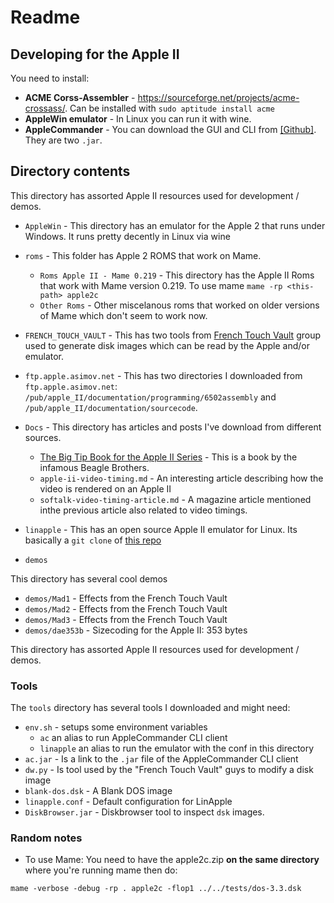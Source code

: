 # Readme

## Developing for the Apple II

You need to install:

- **ACME Corss-Assembler** - https://sourceforge.net/projects/acme-crossass/. Can be installed with `sudo aptitude install acme`
- **AppleWin emulator** - In Linux you can run it with wine.
- **AppleCommander** - You can download the GUI and CLI from [[Github]](https://github.com/AppleCommander/AppleCommander). They are two `.jar`.

## Directory contents

This directory has assorted Apple II resources used for development / demos.

- `AppleWin` - This directory has an emulator for the Apple 2 that runs under Windows. It runs pretty decently in Linux via wine
- `roms` - This folder has Apple 2 ROMS that work on Mame.
    - `Roms Apple II - Mame 0.219` - This directory has the Apple II Roms that work with Mame version 0.219. To use mame
`mame -rp <this-path> apple2c`
    - `Other Roms` - Other miscelanous roms that worked on older versions of Mame which don't seem to work now.
- `FRENCH_TOUCH_VAULT` - This has two tools from [French Touch Vault](http://fr3nch.t0uch.free.fr/) group used to generate disk images which can be read by the Apple and/or emulator.
- `ftp.apple.asimov.net` - This has two directories I downloaded from `ftp.apple.asimov.net`: `/pub/apple_II/documentation/programming/6502assembly` and `/pub/apple_II/documentation/sourcecode`.
- `Docs` - This directory has articles and posts I've download from different sources.
    - [The Big Tip Book for the Apple II Series](docs/Big_Tip_Book_OCR.pdf) - This is a book by the infamous Beagle Brothers.
    - `apple-ii-video-timing.md` - An interesting article describing how the video is rendered on an Apple II
    - `softalk-video-timing-article.md` - A magazine article mentioned inthe previous article also related to video timings.
- `linapple` - This has an open source Apple II emulator for Linux. Its basically a `git clone` of [this repo](https://github.com/linappleii/linapple)

- `demos`

This directory has several cool demos

- `demos/Mad1` - Effects from the French Touch Vault
- `demos/Mad2` - Effects from the French Touch Vault
- `demos/Mad3` - Effects from the French Touch Vault
- `demos/dae353b` - Sizecoding for the Apple II: 353 bytes

This directory has assorted Apple II resources used for development / demos.

### Tools

The `tools` directory has several tools I downloaded and might need:

- `env.sh` - setups some environment variables
   - `ac` an alias to run AppleCommander CLI client
   - `linapple` an alias to run the emulator with the conf in this directory
- `ac.jar` - Is a link to the `.jar` file of the AppleCommander CLI client
- `dw.py` - Is tool used by the "French Touch Vault" guys to modify a disk image
- `blank-dos.dsk` - A Blank DOS image
- `linapple.conf` - Default configuration for LinApple
- `DiskBrowser.jar` - Diskbrowser tool to inspect `dsk` images.

### Random notes


- To use Mame: You need to have the apple2c.zip **on the same directory** where you're running mame then do:

`mame -verbose -debug -rp . apple2c -flop1 ../../tests/dos-3.3.dsk`
